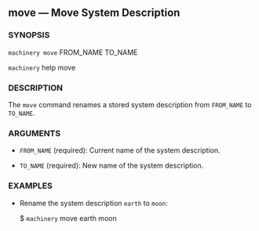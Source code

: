 
## move — Move System Description

### SYNOPSIS

`machinery move`
    FROM_NAME TO_NAME

`machinery` help move


### DESCRIPTION

The `move` command renames a stored system description from `FROM_NAME` to `TO_NAME`.


### ARGUMENTS
  * `FROM_NAME` (required):
    Current name of the system description.

  * `TO_NAME` (required):
    New name of the system description.


### EXAMPLES

  * Rename the system description `earth` to `moon`:

    $ `machinery` move earth moon
